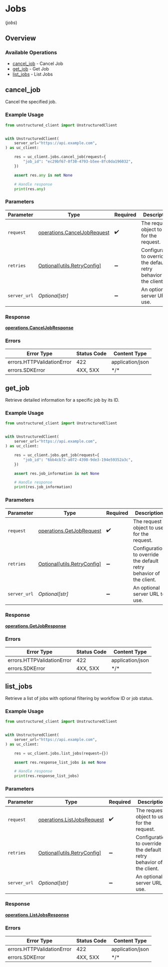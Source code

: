 # Jobs
(*jobs*)

## Overview

### Available Operations

* [cancel_job](#cancel_job) - Cancel Job
* [get_job](#get_job) - Get Job
* [list_jobs](#list_jobs) - List Jobs

## cancel_job

Cancel the specified job.

### Example Usage

```python
from unstructured_client import UnstructuredClient


with UnstructuredClient(
    server_url="https://api.example.com",
) as uc_client:

    res = uc_client.jobs.cancel_job(request={
        "job_id": "ec29bf67-0f30-4793-b5ee-8fc0da196032",
    })

    assert res.any is not None

    # Handle response
    print(res.any)

```

### Parameters

| Parameter                                                                  | Type                                                                       | Required                                                                   | Description                                                                |
| -------------------------------------------------------------------------- | -------------------------------------------------------------------------- | -------------------------------------------------------------------------- | -------------------------------------------------------------------------- |
| `request`                                                                  | [operations.CancelJobRequest](../../models/operations/canceljobrequest.md) | :heavy_check_mark:                                                         | The request object to use for the request.                                 |
| `retries`                                                                  | [Optional[utils.RetryConfig]](../../models/utils/retryconfig.md)           | :heavy_minus_sign:                                                         | Configuration to override the default retry behavior of the client.        |
| `server_url`                                                               | *Optional[str]*                                                            | :heavy_minus_sign:                                                         | An optional server URL to use.                                             |

### Response

**[operations.CancelJobResponse](../../models/operations/canceljobresponse.md)**

### Errors

| Error Type                 | Status Code                | Content Type               |
| -------------------------- | -------------------------- | -------------------------- |
| errors.HTTPValidationError | 422                        | application/json           |
| errors.SDKError            | 4XX, 5XX                   | \*/\*                      |

## get_job

Retrieve detailed information for a specific job by its ID.

### Example Usage

```python
from unstructured_client import UnstructuredClient


with UnstructuredClient(
    server_url="https://api.example.com",
) as uc_client:

    res = uc_client.jobs.get_job(request={
        "job_id": "6bb4cb72-a072-4398-9de3-194e59352a3c",
    })

    assert res.job_information is not None

    # Handle response
    print(res.job_information)

```

### Parameters

| Parameter                                                            | Type                                                                 | Required                                                             | Description                                                          |
| -------------------------------------------------------------------- | -------------------------------------------------------------------- | -------------------------------------------------------------------- | -------------------------------------------------------------------- |
| `request`                                                            | [operations.GetJobRequest](../../models/operations/getjobrequest.md) | :heavy_check_mark:                                                   | The request object to use for the request.                           |
| `retries`                                                            | [Optional[utils.RetryConfig]](../../models/utils/retryconfig.md)     | :heavy_minus_sign:                                                   | Configuration to override the default retry behavior of the client.  |
| `server_url`                                                         | *Optional[str]*                                                      | :heavy_minus_sign:                                                   | An optional server URL to use.                                       |

### Response

**[operations.GetJobResponse](../../models/operations/getjobresponse.md)**

### Errors

| Error Type                 | Status Code                | Content Type               |
| -------------------------- | -------------------------- | -------------------------- |
| errors.HTTPValidationError | 422                        | application/json           |
| errors.SDKError            | 4XX, 5XX                   | \*/\*                      |

## list_jobs

Retrieve a list of jobs with optional filtering by workflow ID or job status.

### Example Usage

```python
from unstructured_client import UnstructuredClient


with UnstructuredClient(
    server_url="https://api.example.com",
) as uc_client:

    res = uc_client.jobs.list_jobs(request={})

    assert res.response_list_jobs is not None

    # Handle response
    print(res.response_list_jobs)

```

### Parameters

| Parameter                                                                | Type                                                                     | Required                                                                 | Description                                                              |
| ------------------------------------------------------------------------ | ------------------------------------------------------------------------ | ------------------------------------------------------------------------ | ------------------------------------------------------------------------ |
| `request`                                                                | [operations.ListJobsRequest](../../models/operations/listjobsrequest.md) | :heavy_check_mark:                                                       | The request object to use for the request.                               |
| `retries`                                                                | [Optional[utils.RetryConfig]](../../models/utils/retryconfig.md)         | :heavy_minus_sign:                                                       | Configuration to override the default retry behavior of the client.      |
| `server_url`                                                             | *Optional[str]*                                                          | :heavy_minus_sign:                                                       | An optional server URL to use.                                           |

### Response

**[operations.ListJobsResponse](../../models/operations/listjobsresponse.md)**

### Errors

| Error Type                 | Status Code                | Content Type               |
| -------------------------- | -------------------------- | -------------------------- |
| errors.HTTPValidationError | 422                        | application/json           |
| errors.SDKError            | 4XX, 5XX                   | \*/\*                      |